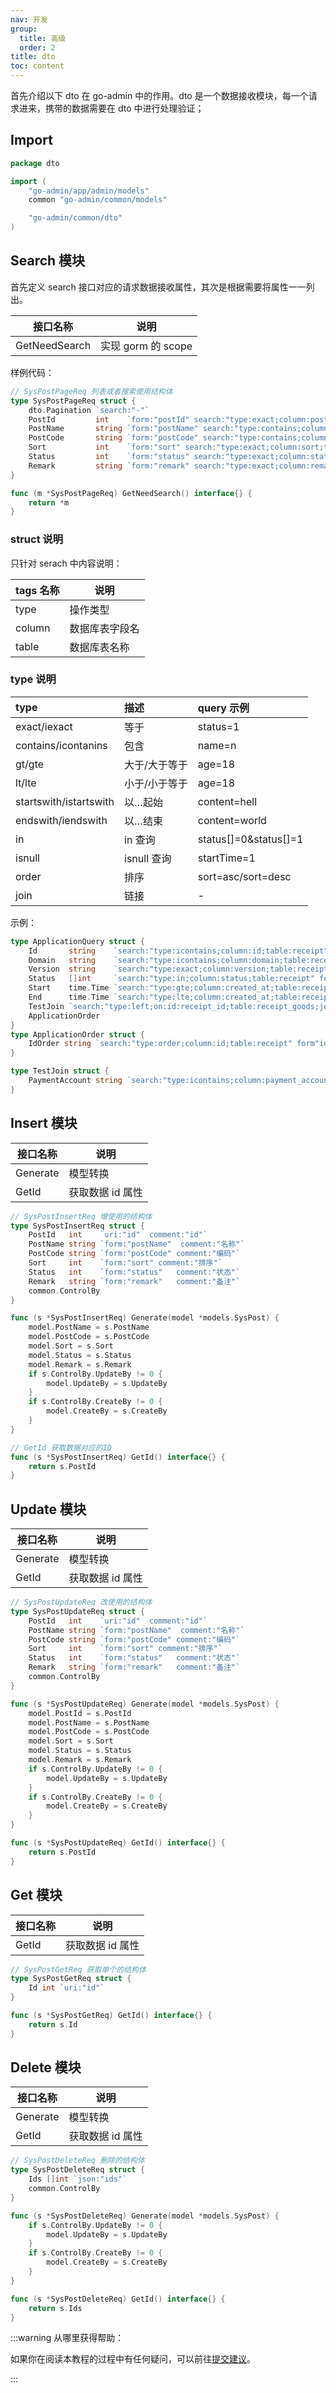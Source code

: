 ```yaml
---
nav: 开发
group:
  title: 高级
  order: 2
title: dto
toc: content
---
```


首先介绍以下 dto 在 go-admin 中的作用。dto 是一个数据接收模块，每一个请求进来，携带的数据需要在 dto 中进行处理验证；

## Import

```go
package dto

import (
	"go-admin/app/admin/models"
	common "go-admin/common/models"

	"go-admin/common/dto"
)
```

## Search 模块

首先定义 search 接口对应的请求数据接收属性，其次是根据需要将属性一一列出。

| 接口名称      | 说明               |
| ------------- | ------------------ |
| GetNeedSearch | 实现 gorm 的 scope |

样例代码：

```go
// SysPostPageReq 列表或者搜索使用结构体
type SysPostPageReq struct {
	dto.Pagination `search:"-"`
	PostId         int    `form:"postId" search:"type:exact;column:post_id;table:sys_post" comment:"id"`        // id
	PostName       string `form:"postName" search:"type:contains;column:post_name;table:sys_post" comment:"名称"` // 名称
	PostCode       string `form:"postCode" search:"type:contains;column:post_code;table:sys_post" comment:"编码"` // 编码
	Sort           int    `form:"sort" search:"type:exact;column:sort;table:sys_post" comment:"排序"`             // 排序
	Status         int    `form:"status" search:"type:exact;column:status;table:sys_post" comment:"状态"`         // 状态
	Remark         string `form:"remark" search:"type:exact;column:remark;table:sys_post" comment:"备注"`         // 备注
}

func (m *SysPostPageReq) GetNeedSearch() interface{} {
	return *m
}
```

### struct 说明

只针对 serach 中内容说明：

| tags 名称 | 说明           |
| --------- | -------------- |
| type      | 操作类型       |
| column    | 数据库表字段名 |
| table     | 数据库表名称   |

### type 说明

| type                   | 描述          | query 示例            |
| :--------------------- | :------------ | :-------------------- |
| exact/iexact           | 等于          | status=1              |
| contains/icontanins    | 包含          | name=n                |
| gt/gte                 | 大于/大于等于 | age=18                |
| lt/lte                 | 小于/小于等于 | age=18                |
| startswith/istartswith | 以…起始       | content=hell          |
| endswith/iendswith     | 以…结束       | content=world         |
| in                     | in 查询       | status[]=0&status[]=1 |
| isnull                 | isnull 查询   | startTime=1           |
| order                  | 排序          | sort=asc/sort=desc    |
| join                   | 链接          | -                     |

示例：

```go
type ApplicationQuery struct {
	Id       string    `search:"type:icontains;column:id;table:receipt" form:"id"`
	Domain   string    `search:"type:icontains;column:domain;table:receipt" form:"domain"`
	Version  string    `search:"type:exact;column:version;table:receipt" form:"version"`
	Status   []int     `search:"type:in;column:status;table:receipt" form:"status"`
	Start    time.Time `search:"type:gte;column:created_at;table:receipt" form:"start"`
	End      time.Time `search:"type:lte;column:created_at;table:receipt" form:"end"`
	TestJoin `search:"type:left;on:id:receipt_id;table:receipt_goods;join:receipts"`
	ApplicationOrder
}
type ApplicationOrder struct {
	IdOrder string `search:"type:order;column:id;table:receipt" form"id_order"`
}

type TestJoin struct {
	PaymentAccount string `search:"type:icontains;column:payment_account;table:receipts" form:"payment_account"`
}
```

## Insert 模块

| 接口名称 | 说明             |
| -------- | ---------------- |
| Generate | 模型转换         |
| GetId    | 获取数据 id 属性 |

```go
// SysPostInsertReq 增使用的结构体
type SysPostInsertReq struct {
	PostId   int    `uri:"id"  comment:"id"`
	PostName string `form:"postName"  comment:"名称"`
	PostCode string `form:"postCode" comment:"编码"`
	Sort     int    `form:"sort" comment:"排序"`
	Status   int    `form:"status"   comment:"状态"`
	Remark   string `form:"remark"   comment:"备注"`
	common.ControlBy
}

func (s *SysPostInsertReq) Generate(model *models.SysPost) {
	model.PostName = s.PostName
	model.PostCode = s.PostCode
	model.Sort = s.Sort
	model.Status = s.Status
	model.Remark = s.Remark
	if s.ControlBy.UpdateBy != 0 {
		model.UpdateBy = s.UpdateBy
	}
	if s.ControlBy.CreateBy != 0 {
		model.CreateBy = s.CreateBy
	}
}

// GetId 获取数据对应的ID
func (s *SysPostInsertReq) GetId() interface{} {
	return s.PostId
}
```

## Update 模块

| 接口名称 | 说明             |
| -------- | ---------------- |
| Generate | 模型转换         |
| GetId    | 获取数据 id 属性 |

```go
// SysPostUpdateReq 改使用的结构体
type SysPostUpdateReq struct {
	PostId   int    `uri:"id"  comment:"id"`
	PostName string `form:"postName"  comment:"名称"`
	PostCode string `form:"postCode" comment:"编码"`
	Sort     int    `form:"sort" comment:"排序"`
	Status   int    `form:"status"   comment:"状态"`
	Remark   string `form:"remark"   comment:"备注"`
	common.ControlBy
}

func (s *SysPostUpdateReq) Generate(model *models.SysPost) {
	model.PostId = s.PostId
	model.PostName = s.PostName
	model.PostCode = s.PostCode
	model.Sort = s.Sort
	model.Status = s.Status
	model.Remark = s.Remark
	if s.ControlBy.UpdateBy != 0 {
		model.UpdateBy = s.UpdateBy
	}
	if s.ControlBy.CreateBy != 0 {
		model.CreateBy = s.CreateBy
	}
}

func (s *SysPostUpdateReq) GetId() interface{} {
	return s.PostId
}
```

## Get 模块

| 接口名称 | 说明             |
| -------- | ---------------- |
| GetId    | 获取数据 id 属性 |

```go
// SysPostGetReq 获取单个的结构体
type SysPostGetReq struct {
	Id int `uri:"id"`
}

func (s *SysPostGetReq) GetId() interface{} {
	return s.Id
}
```

## Delete 模块

| 接口名称 | 说明             |
| -------- | ---------------- |
| Generate | 模型转换         |
| GetId    | 获取数据 id 属性 |

```go
// SysPostDeleteReq 删除的结构体
type SysPostDeleteReq struct {
	Ids []int `json:"ids"`
	common.ControlBy
}

func (s *SysPostDeleteReq) Generate(model *models.SysPost) {
	if s.ControlBy.UpdateBy != 0 {
		model.UpdateBy = s.UpdateBy
	}
	if s.ControlBy.CreateBy != 0 {
		model.CreateBy = s.CreateBy
	}
}

func (s *SysPostDeleteReq) GetId() interface{} {
	return s.Ids
}
```

:::warning
从哪里获得帮助：

如果你在阅读本教程的过程中有任何疑问，可以前往[提交建议](https://github.com/go-admin-team/go-admin/issues/new)。

:::
